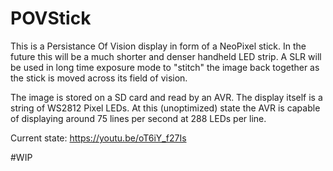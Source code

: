# POVStick
This is a Persistance Of Vision display in form of a NeoPixel stick. In the future this will be a much shorter and denser handheld LED strip. A SLR will be used in long time exposure mode to "stitch" the image back together as the stick is moved across its field of vision.

The image is stored on a SD card and read by an AVR. The display itself is a string of WS2812 Pixel LEDs. At this (unoptimized) state the AVR is capable of displaying around 75 lines per second at 288 LEDs per line.


Current state:
https://youtu.be/oT6iY_f27Is

#WIP
